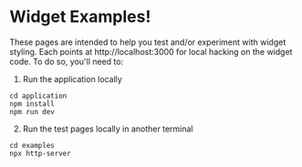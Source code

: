 # Widget Examples!

These pages are intended to help you test and/or experiment with widget styling. Each points at http://localhost:3000 for local hacking on the widget code. To do so, you'll need to:

1. Run the application locally

```
cd application
npm install
npm run dev
```

2. Run the test pages locally in another terminal

```
cd examples
npx http-server
```
